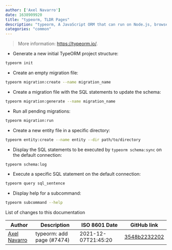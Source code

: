 ```yaml
---
author: ['Axel Navarro']
date: 1638909920
title: "typeorm, TLDR Pages"
description: "typeorm, A JavaScript ORM that can run on Node.js, browser, Cordova, Ionic, React Native, NativeScript, and Electron platforms."
categories: "common"
---
```

> More information: <https://typeorm.io/>.

- Generate a new initial TypeORM project structure:

```bash
typeorm init
```

- Create an empty migration file:

```bash
typeorm migration:create --name migration_name
```

- Create a migration file with the SQL statements to update the schema:

```bash
typeorm migration:generate --name migration_name
```

- Run all pending migrations:

```bash
typeorm migration:run
```

- Create a new entity file in a specific directory:

```bash
typeorm entity:create --name entity --dir path/to/directory
```

- Display the SQL statements to be executed by `typeorm schema:sync` on the default connection:

```bash
typeorm schema:log
```

- Execute a specific SQL statement on the default connection:

```bash
typeorm query sql_sentence
```

- Display help for a subcommand:

```bash
typeorm subcommand --help
```
List of changes to this documentation


Author | Description | ISO 8601 Date | GitHub link
------|-----|-----|-----
[Axel Navarro](mailto:navarroaxel@gmail.com) | typeorm: add page (#7474) | 2021-12-07T21:45:20 | [3548b2232202](https://github.com/tldr-pages/tldr/commit/3548b2232202e072b59f1acb456f7e8fcc116dc7)

